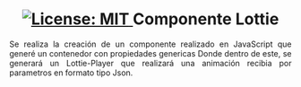 
<h1 align="center"><a align="left" href="#" target="_blank">
    <img alt="License: MIT" src="https://img.shields.io/badge/License-GPL-yellow.svg" />
 </a>
Componente Lottie</h1>


  
<p align="justify">Se realiza la creación de un componente realizado en JavaScript que generé un contenedor con propiedades genericas Donde dentro de este, se generará un Lottie-Player que realizará una animación recibia por parametros en formato tipo Json.</p>
